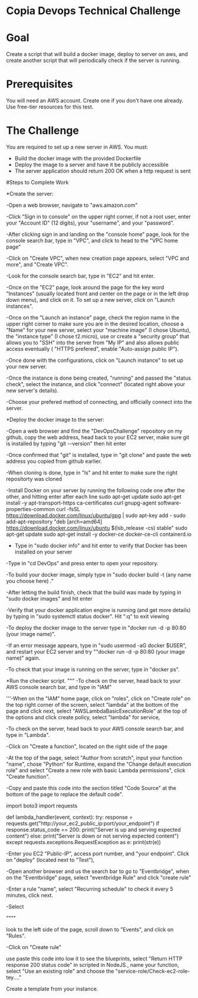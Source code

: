 # Copia Devops Technical Challenge

# Goal

Create a script that will build a docker image, deploy to server on aws, and create another script that will periodically check if the server is running.

# Prerequisites

You will need an AWS account. Create one if you don't have one already. Use free-tier resources for this test.

# The Challenge

You are required to set up a new server in AWS. You must:

* Build the docker image with the provided Dockerfile
* Deploy the image to a server and have it be publicly accessible
* The server application should return 200 OK when a http request is sent



#Steps to Complete Work



*Create the server:

-Open a web browser, navigate to "aws.amazon.com"

-Click "Sign in to console" on the upper right corner, if not a root user, enter your "Account ID" (12 digits), your "username", and your "password".

-After clicking sign in and landing on the "console home" page, look for the console search bar, type in "VPC", and click to head to the "VPC home page"

-Click on "Create VPC", when new creation page appears, select "VPC and more", and "Create VPC".

-Look for the console search bar, type in "EC2" and hit enter.

-Once on the "EC2" page, look around the page for the key word "Instances" (usually located front and center on the page or in the left drop down menu), and click on it. To set up a new server, click on "Launch instances". 

-Once on the "Launch an instance" page, check the region name in the upper right corner to make sure you are in the desired location, choose a "Name" for your new server, select your "machine image" (I chose Ubuntu), the "instance type" (I chose t2.micro), use or create a "security group" that allows you to "SSH" into the server from "My IP" and also allows public access eventually ( "HTTPS prefered", enable "Auto-assign public IP").

-Once done with the configurations, click on "Launch instance" to set up your new server.

-Once the instance is done being created, "running" and passed the "status check", select the instance, and click "connect" (located right above your new server's details). 

-Choose your prefered method of connecting, and officially connect into the server.



*Deploy the docker image to the server:

-Open a web browser and find the "DevOpsChallenge" repository on my github, copy the web address, head back to your EC2 server, make sure git is installed by typing "git --version" then hit enter

-Once confirmed that "git" is installed, type in "git clone" and paste the web address you copied from github earlier.

-When cloning is done, type in "ls" and hit enter to make sure the right repositorty was cloned

-Install Docker on your server by running the following code one after the other, and hitting enter after each line
sudo apt-get update
sudo apt-get install -y apt-transport-https ca-certificates curl gnupg-agent software-properties-common
curl -fsSL https://download.docker.com/linux/ubuntu/gpg | sudo apt-key add -
sudo add-apt-repository "deb [arch=amd64] https://download.docker.com/linux/ubuntu $(lsb_release -cs) stable"
sudo apt-get update
sudo apt-get install -y docker-ce docker-ce-cli containerd.io

- Type in "sudo docker info" and hit enter to verify that Docker has been installed on your server

-Type in "cd DevOps" and press enter to open your repository.

-To build your docker image, simply type in "sudo docker build -t (any name you choose here) ."

-After letting the build finish, check that the build was made by typing in "sudo docker images" and hit enter

-Verify that your docker application engine is running (and get more details) by typing in "sudo systemctl status docker". Hit ":q" to exit viewing

-To deploy the docker image to the server type in "docker run -d -p 80:80 (your image name)".

-If an error message appears, type in "sudo usermod -aG docker $USER", and restart your EC2 server and try ""docker run -d -p 80:80 (your image name)" again.

-To check that your image is running on the server, type in "docker ps".




*Run the checker script.
"""
-To check on the server, head back to your AWS console search bar, and type in "IAM"

'''-When on the "IAM" home page, click on "roles", click on "Create role" on the top right corner of the screen, select "lambda" at the bottom of the page and click next, select "AWSLambdaBasicExecutionRole" at the top of the options and click create policy, select "lambda" for service,

-To check on the server, head back to your AWS console search bar, and type in "Lambda".

-Click on "Create a function", located on the right side of the page

-At the top of the page, select "Author from scratch", input your function "name", chose "Python" for Runtime, expand the "Change default execution role" and select "Create a new role with basic Lambda permissions", click "Create function".

-Copy and paste this code into the section titled "Code Source" at the bottom of the page to replace the default code".

import boto3
import requests

def lambda_handler(event, context):
    try:
        response = requests.get("http://your_ec2_public_ip:port/your_endpoint")
        if response.status_code == 200:
            print("Server is up and serving expected content")
        else:
            print("Server is down or not serving expected content")
    except requests.exceptions.RequestException as e:
        print(str(e))

-Enter you EC2 "Public-IP", access port number, and "your endpoint". Click on "deploy" (located next to "Test"),

-Open another browser and us the search bar to go to "Eventbridge", when on the "Eventbridge" page, select "eventbridge Rule" and click "create rule" 

-Enter a rule "name", select "Recurring schedule" to check it every 5 minutes, click next.

-Select

""""






look to the left side of the page, scroll down to "Events", and click on "Rules".

-Click on "Create rule"




use paste this code into 
low it to see the blueprints, select "Return HTTP response 200 status code" in scripted in NodeJS., name your function, select "Use an existing role" and choose the "service-role/Check-ec2-role-tey...."






Create a template from your instance.
